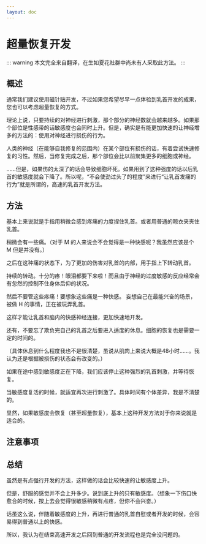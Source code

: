 ```yaml
---
layout: doc
---
```

# 超量恢复开发

::: warning 
本文完全来自翻译，在生如夏花社群中尚未有人采取此方法。 
:::

## 概述[​](#概述 "概述的直接链接")

通常我们建议使用磁针贴开发，不过如果您希望尽早一点体验到乳首开发的成果，您也可以考虑超量恢复的方式。

理论上说，只要持续的对神经进行刺激，那个部分的神经数就会越来越多。如果那个部位是性感带的话敏感度也会同时上升。但是，确实是有能更加快速的让神经增多的方法的：使用对神经进行损伤的行为。

人类的神经（在能够自我修复的范围内）在某个部位有损伤的话，有着尝试快速修复的习性。然后，当修复完成之后，那个部位会比以前聚集更多的细胞或神经。

……但是，如果伤的太深了的话会导致细胞坏死。如果用到了这种强度的话以后乳首的敏感度就会下降了。所以呢，“不会使劲过头了的程度”来进行“让乳首发痛的行为”就是所谓的，高速的乳首开发方法。

## 方法[​](#方法 "方法的直接链接")

基本上来说就是手指用稍微会感到疼痛的力度捏住乳首。或者用普通的晾衣夹夹住乳首。

稍微会有一些痛。（对于 M 的人来说会不会觉得是一种快感呢？我虽然应该是个 M 但是并没有。）

之后在这种痛的状态下，为了更加的伤害对乳首的内部，用手指上下转动乳首。

持续的转动。十分的疼！眼泪都要下来啦！而且由于神经的过度敏感的反应经常会有忽然的控制不住身体后仰的状况。

然后不要管这些疼痛！要想象这些痛是一种快感。 妄想自己在最能兴奋的场景，被做 H 的事情，正在被玩弄乳首。

这样才能让乳首和脑内的快感神经连接，更加快速地开发。

还有，不要忘了欺负完自己的乳首之后要进入适度的休息。细胞的恢复也是需要一定的时间的。

（具体休息到什么程度我也不是很清楚，虽说从肌肉上来说大概是48小时……。我认为还是根据被损伤的状态会有改变的。）

如果在途中感到敏感度正在下降，我们应该停止这种强烈的乳首刺激，并等待恢复。

当敏感度复活的时候，就适宜再次进行刺激了。具体时间有个体差异，我是不清楚的。

显然，如果敏感度会恢复（甚至超量恢复），基本上这种开发方法对于你来说就是适合的。

## 注意事项[​](#注意事项 "注意事项的直接链接")

## 总结[​](#总结 "总结的直接链接")

虽然是有点强行开发的方法，这样做的话会比较快速的让敏感度上升。

但是，舒服的感觉并不会上升多少。说到底上升的只有敏感度。（想象一下伤口快愈合的时候，按上去会觉得很敏感稍微有点疼，但你不会兴奋。）

话虽这么说，伴随着敏感度的上升，再进行普通的乳首自慰或者开发的时候，会容易得到普通以上的快感。

所以，我认为在结束高速开发之后回到普通的开发流程也是完全没问题的。